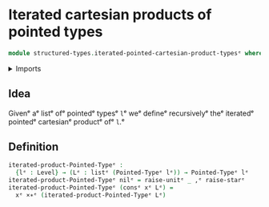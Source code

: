 # Iterated cartesian products of pointed types

```agda
module structured-types.iterated-pointed-cartesian-product-typesᵉ where
```

<details><summary>Imports</summary>

```agda
open import foundation.dependent-pair-typesᵉ
open import foundation.unit-typeᵉ
open import foundation.universe-levelsᵉ

open import lists.listsᵉ

open import structured-types.pointed-cartesian-product-typesᵉ
open import structured-types.pointed-typesᵉ
```

</details>

## Idea

Givenᵉ aᵉ listᵉ ofᵉ pointedᵉ typesᵉ `l`ᵉ weᵉ defineᵉ recursivelyᵉ theᵉ iteratedᵉ pointedᵉ
cartesianᵉ productᵉ ofᵉ `l`.ᵉ

## Definition

```agda
iterated-product-Pointed-Typeᵉ :
  {lᵉ : Level} → (Lᵉ : listᵉ (Pointed-Typeᵉ lᵉ)) → Pointed-Typeᵉ lᵉ
iterated-product-Pointed-Typeᵉ nilᵉ = raise-unitᵉ _ ,ᵉ raise-starᵉ
iterated-product-Pointed-Typeᵉ (consᵉ xᵉ Lᵉ) =
  xᵉ ×∗ᵉ (iterated-product-Pointed-Typeᵉ Lᵉ)
```
